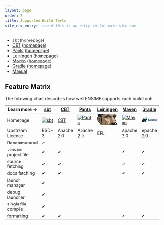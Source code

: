 ```yaml
---
layout: page
order: 7
title: Supported Build Tools
site_nav_entry: true # this is an entry in the main site nav
---
```


[sbt]: http://www.scala-sbt.org
[sbtI]: http://www.scala-sbt.org/assets/typesafe_sbt_svg.svg
[cbt]: https://github.com/cvogt/cbt
[pants]: https://pantsbuild.github.io/
[pantsI]: https://pantsbuild.github.io/logo.ico
[lein]: http://leiningen.org/
[leinI]: /public/ensime-leiningen-logo.png
[mvn]: https://maven.apache.org/
[mvnI]: https://maven.apache.org/images/maven-logo-black-on-white.png
[gradle]: http://gradle.org/
[gradleI]: /public/ensime-gradle-logo.png

- [sbt](sbt) ([homepage][sbt])
- [CBT](cbt) ([homepage][cbt])
- [Pants](pants) ([homepage][pants])
- [Leiningen](lein) ([homepage][lein])
- [Maven](maven) ([homepage][mvn])
- [Gradle](gradle) ([homepage][gradle])
- [Manual](manual)

## Feature Matrix

The following chart describes how well ENSIME supports each build tool:

| Learn more →           | [sbt](sbt)          | [CBT](cbt) | [Pants](pants)            | [Leiningen](lein)           | [Maven](maven)        | [Gradle](gradle)             | [Manual](manual) |
| ---------------------- | ------------------- | ---------- | ------------------------- | --------------------------- | --------------------- | ---------------------------- | ---------------- |
| Homepage               | [![sbt][sbtI]][sbt] | [CBT][cbt] | [![Pants][pantsI]][pants] | [![Leiningen][leinI]][lein] | [![Maven][mvnI]][mvn] | [![Gradle][gradleI]][gradle] | -                |
| Upstream Licence       | BSD-3               | Apache 2.0 | Apache 2.0                | EPL                         | Apache 2.0            | Apache 2.0                   | -                |
| Recommended            | ✔                   |            |                           |                             |                       |                              |                  |
| `.ensime` project file | ✔                   | ✔          |                           |                             | ✔                     | ✔                            | ✔                |
| source fetching        | ✔                   | ✔          |                           |                             | ✔                     | ✔                            |                  |
| docs fetching          | ✔                   | ✔          |                           |                             | ✔                     | ✔                            |                  |
| launch manager         | ✔                   |            |                           |                             |                       |                              |                  |
| debug launcher         | ✔                   |            |                           |                             |                       |                              |                  |
| single file compile    | ✔                   |            |                           |                             |                       |                              |                  |
| formatting             | ✔                   | ✔          |                           |                             | ✔                     | ✔                            |                  |
